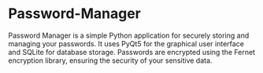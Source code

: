 # Password-Manager
Password Manager is a simple Python application for securely storing and managing your passwords. It uses PyQt5 for the graphical user interface and SQLite for database storage. Passwords are encrypted using the Fernet encryption library, ensuring the security of your sensitive data.
